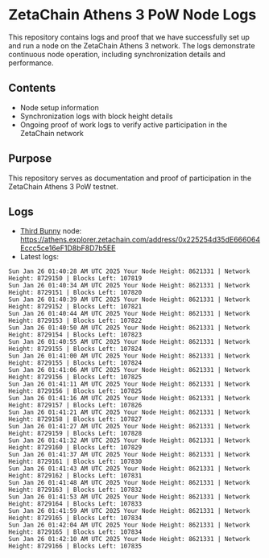 # ZetaChain Athens 3 PoW Node Logs
This repository contains logs and proof that we have successfully set up and run a node on the ZetaChain Athens 3 network. The logs demonstrate continuous node operation, including synchronization details and performance.

## Contents
- Node setup information
- Synchronization logs with block height details
- Ongoing proof of work logs to verify active participation in the ZetaChain network

## Purpose
This repository serves as documentation and proof of participation in the ZetaChain Athens 3 PoW testnet.

## Logs

- [Third Bunny](https://thirdbunny.xyz/) node: https://athens.explorer.zetachain.com/address/0x225254d35dE666064Eccc5ce16eF1D8bF8D7b5EE
- Latest logs:
```
Sun Jan 26 01:40:28 AM UTC 2025 Your Node Height: 8621331 | Network Height: 8729150 | Blocks Left: 107819
Sun Jan 26 01:40:34 AM UTC 2025 Your Node Height: 8621331 | Network Height: 8729151 | Blocks Left: 107820
Sun Jan 26 01:40:39 AM UTC 2025 Your Node Height: 8621331 | Network Height: 8729152 | Blocks Left: 107821
Sun Jan 26 01:40:44 AM UTC 2025 Your Node Height: 8621331 | Network Height: 8729153 | Blocks Left: 107822
Sun Jan 26 01:40:50 AM UTC 2025 Your Node Height: 8621331 | Network Height: 8729154 | Blocks Left: 107823
Sun Jan 26 01:40:55 AM UTC 2025 Your Node Height: 8621331 | Network Height: 8729155 | Blocks Left: 107824
Sun Jan 26 01:41:00 AM UTC 2025 Your Node Height: 8621331 | Network Height: 8729155 | Blocks Left: 107824
Sun Jan 26 01:41:06 AM UTC 2025 Your Node Height: 8621331 | Network Height: 8729156 | Blocks Left: 107825
Sun Jan 26 01:41:11 AM UTC 2025 Your Node Height: 8621331 | Network Height: 8729156 | Blocks Left: 107825
Sun Jan 26 01:41:16 AM UTC 2025 Your Node Height: 8621331 | Network Height: 8729157 | Blocks Left: 107826
Sun Jan 26 01:41:21 AM UTC 2025 Your Node Height: 8621331 | Network Height: 8729158 | Blocks Left: 107827
Sun Jan 26 01:41:27 AM UTC 2025 Your Node Height: 8621331 | Network Height: 8729159 | Blocks Left: 107828
Sun Jan 26 01:41:32 AM UTC 2025 Your Node Height: 8621331 | Network Height: 8729160 | Blocks Left: 107829
Sun Jan 26 01:41:37 AM UTC 2025 Your Node Height: 8621331 | Network Height: 8729161 | Blocks Left: 107830
Sun Jan 26 01:41:43 AM UTC 2025 Your Node Height: 8621331 | Network Height: 8729162 | Blocks Left: 107831
Sun Jan 26 01:41:48 AM UTC 2025 Your Node Height: 8621331 | Network Height: 8729163 | Blocks Left: 107832
Sun Jan 26 01:41:53 AM UTC 2025 Your Node Height: 8621331 | Network Height: 8729164 | Blocks Left: 107833
Sun Jan 26 01:41:59 AM UTC 2025 Your Node Height: 8621331 | Network Height: 8729165 | Blocks Left: 107834
Sun Jan 26 01:42:04 AM UTC 2025 Your Node Height: 8621331 | Network Height: 8729165 | Blocks Left: 107834
Sun Jan 26 01:42:10 AM UTC 2025 Your Node Height: 8621331 | Network Height: 8729166 | Blocks Left: 107835
```
